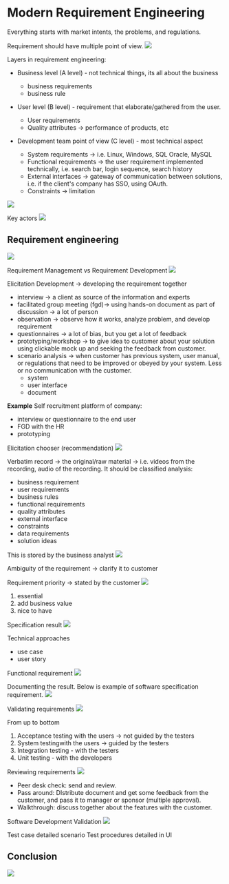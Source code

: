 # Modern Requirement Engineering
Everything starts with market intents, the problems, and regulations.

Requirement should have multiple point of view.
![](attachments/Pasted%20image%2020211208081520.png)

Layers in requirement engineering:
- Business level (A level) - not technical things, its all about the business
	- business requirements
	- business rule

- User level (B level) - requirement that elaborate/gathered from the user.
	- User requirements
	- Quality attributes -> performance of products, etc

- Development team point of view (C level) - most technical aspect
	- System requirements -> i.e. Linux, Windows, SQL Oracle, MySQL
	- Functional requirements -> the user requirement implemented technically, i.e. search bar, login sequence, search history
	- External interfaces -> gateway of communication between solutions, i.e. if the client's company has SSO, using OAuth.
	- Constraints -> limitation

![](attachments/Pasted%20image%2020211208083239.png)

Key actors
![](attachments/Pasted%20image%2020211208083341.png)

## Requirement engineering
![](attachments/Pasted%20image%2020211208083919.png)

Requirement Management vs Requirement Development
![](attachments/Pasted%20image%2020211208084101.png)

Elicitation Development -> developing the requirement together
- interview -> a client as source of the information and experts 
- facilitated group meeting (fgd)-> using hands-on document as part of discussion -> a lot of person
- observation -> observe how it works, analyze problem, and develop requirement
- questionnaires -> a lot of bias, but you get a lot of feedback
- prototyping/workshop -> to give idea to customer about your solution using clickable mock up and seeking the feedback from customer.
- scenario analysis -> when customer has previous system, user manual, or regulations that need to be improved or obeyed by your system. Less or no communication with the customer.
	- system
	- user interface
	- document

**Example**
Self recruitment platform of company: 
- interview or questionnaire to the end user
- FGD with the HR
- prototyping

Elicitation chooser (recommendation)
![](attachments/Pasted%20image%2020211208090007.png)

Verbatim record -> the original/raw material -> i.e. videos from the recording, audio of the recording. It should be classified analysis:
- business requirement 
- user requirements
- business rules
- functional requirements
- quality attributes
- external interface
- constraints
- data requirements
- solution ideas

This is stored by the business analyst
![](attachments/Pasted%20image%2020211208090526.png)

Ambiguity of the requirement -> clarify it to customer

Requirement priority -> stated by the customer
![](attachments/Pasted%20image%2020211208091322.png)

1. essential
2. add business value
3. nice to have

Specification result
![](attachments/Pasted%20image%2020211208091523.png)

Technical approaches
- use case
- user story


Functional requirement
![](attachments/Pasted%20image%2020211208091719.png)

Documenting the result. Below  is example of software specification requirement.
![](attachments/Pasted%20image%2020211208091742.png)

Validating requirements
![](attachments/Pasted%20image%2020211208092016.png)

From up to bottom
1. Acceptance testing with the users -> not guided by the testers
2. System testingwith the users -> guided by the testers
3. Integration testing - with the testers
4. Unit testing - with the developers

Reviewing requirements
![](attachments/Pasted%20image%2020211208092445.png)

- Peer desk check: send and review.
- Pass around: DIstribute document and get some feedback from the customer, and pass it to manager or sponsor (multiple approval).
- Walkthrough: discuss together about the features with the customer.


Software Development Validation
![](attachments/Pasted%20image%2020211208093017.png)

Test case detailed scenario
Test procedures detailed in UI

## Conclusion
![](attachments/Pasted%20image%2020211208093147.png)



